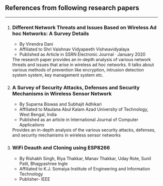 ## References from following research papers
---
<ol>
<li> 

### Different Network Threats and Issues Based on Wireless Ad hoc Networks: A Survey Details
<ul>
<li>By Virendra Dani </li>
<li>Affiliated to Shri Vaishnav Vidyapeeth Vishwavidyalaya</li>
<li>Published as Article in SSRN Electronic Journal · January 2020</li>
</ul>
The research paper provides an in-depth analysis of various network threats and issues that arise in wireless ad hoc networks. It talks about various methods of prevention like encryption, intrusion detection system system, key management system etc.
</li>

<li>

### A Survey of Security Attacks, Defenses and Security Mechanisms in Wireless Sensor Network
<ul>
<li>By Suparna Biswas and Subhajit Adhikari</li>
<li>Affiliated to Maulana Abul Kalam Azad University of Technology, West Bengal, India</li>
<li>Published as an article in International Journal of Computer Applications</li>
</ul>
Provides an in-depth analysis of the various security attacks, defenses, and security mechanisms in wireless sensor networks
</li>

<li>

### WiFi Deauth and Cloning using ESP8266

<ul>
<li>By Rishabh Singh, Riya Thakkar, Manav Thakkar, Uday Rote, Sunil Patil, Bhagyashree Ingle</li>
<li>Affiliated to  K.J. Somaiya Institute of Engineering and Information Technology</li>
<li>Publisher- IEEE</li>
</ul>
</li>


</ol>
